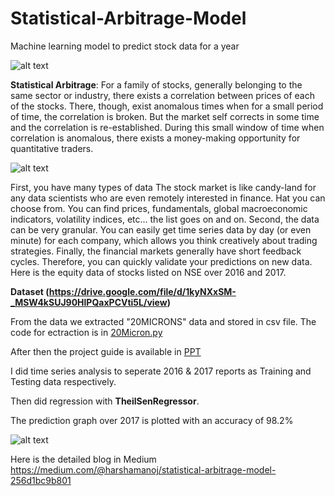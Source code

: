 # Statistical-Arbitrage-Model
Machine learning model to predict stock data for a year

 ![alt text](https://cdn-images-1.medium.com/max/800/1*w_gWr6Q1sACAMzxhLnDFvg.png "Statistical Arbitrage Model")
 
 
**Statistical Arbitrage**: For a family of stocks, generally belonging to the same sector or industry, 
there exists a correlation between prices of each of the stocks. 
There, though, exist anomalous times when for a small period of time, the correlation is broken. 
But the market self corrects in some time and the correlation is re-established. 
During this small window of time when correlation is anomalous, there exists a money-making opportunity for quantitative traders. 

 ![alt text](https://cdn-images-1.medium.com/max/800/1*IPP7m_tu5VwSLAr2XIwaiA.jpeg "You Need an Algorithm, Not a Data Scientist
")

First, you have many types of data The stock market is like candy-land for any data scientists who are even remotely interested in finance. 
Hat you can choose from. 
You can find prices, fundamentals, global macroeconomic indicators, volatility indices, etc… the list goes on and on. 
Second, the data can be very granular. 
You can easily get time series data by day (or even minute) for each company, 
which allows you think creatively about trading strategies. Finally, the financial markets generally have short feedback cycles. 
Therefore, you can quickly validate your predictions on new data. Here is the equity data of stocks listed on NSE over 2016 and 2017.

 **Dataset (https://drive.google.com/file/d/1kyNXxSM-_MSW4kSUJ90HlPQaxPCVti5L/view)** 
 
 From the data we extracted "20MICRONS" data and stored in csv file. The code for ectraction is in [20Micron.py](https://github.com/HarshaManoj/Statistical-Arbitrage-Model/blob/master/20Microns.py)
 
 After then the project guide is available in [PPT](https://github.com/HarshaManoj/Statistical-Arbitrage-Model/blob/master/STATISTICAL%20ARBITRAGE%20MODEL.pptx)
 
 I did time series analysis to seperate 2016 & 2017 reports as Training and Testing data respectively.
 
 Then did regression with **TheilSenRegressor**.
 
 The prediction graph over 2017 is plotted with an accuracy of 98.2%
 
 ![alt text](https://github.com/HarshaManoj/Statistical-Arbitrage-Model/blob/master/TheilSenRegressor-98.2.png "Prediction plot")
 
Here is the detailed blog in Medium
https://medium.com/@harshamanoj/statistical-arbitrage-model-256d1bc9b801
